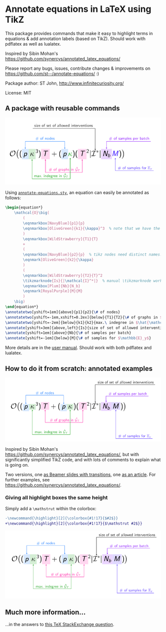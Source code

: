 # Annotate equations in LaTeX using TikZ

This package provides commands that make it easy to highlight terms in equations & add annotation labels (based on TikZ).
Should work with pdflatex as well as lualatex.

Inspired by Sibin Mohan's https://github.com/synercys/annotated_latex_equations/

Please report any bugs, issues, contribute changes & improvements on https://github.com/st--/annotate-equations/ :)

Package author: ST John, http://www.infinitecuriosity.org/

License: MIT

## A package with reusable commands

![rendering of annotated equation](examples/example_annotation_package.png)

Using [`annotate-equations.sty`](https://github.com/st--/annotate-equations/blob/main/annotate-equations.sty), an equation can easily be annotated as follows:
```latex
\begin{equation*}
    \mathcal{O}\big(
        (
        \eqnmarkbox[NavyBlue]{p1}{p}
        \eqnmarkbox[OliveGreen]{k1}{\kappa}^3  % note that we have the ^3 outside the \eqnmark/\tikzmarknode arguments
        )
        \eqnmarkbox[WildStrawberry]{T1}{T}
        +
        (
        \eqnmarkbox[NavyBlue]{p2}{p}  % tikz nodes need distinct names!
        \eqnmark[OliveGreen]{k2}{\kappa}
        )
        (
        \eqnmarkbox[WildStrawberry]{T2}{T}^2
        \tikzmarknode{Is}{|\mathcal{I}^*|}  % manual \tikzmarknode works, too
        \eqnmarkbox[Plum]{Nb}{N_b}
        \eqnmark[RoyalPurple]{M}{M}
        )
    \big)
\end{equation*}
\annotatetwo[yshift=1em]{above}{p1}{p2}{\# of nodes}
\annotatetwo[yshift=-1em,xshift=0.2ex]{below}{T1}{T2}{\# of graphs in $\hat{\mathcal{G}}_T$}
\annotatetwo[yshift=-2em]{below}{k1}{k2}{max.\ indegree in $\hat{\mathcal{G}}_T$}
\annotate[yshift=3em]{above,left}{Is}{size of set of allowed interventions}
\annotate[yshift=1em]{above}{Nb}{\# of samples per batch}
\annotate[yshift=-1em]{below}{M}{\# of samples for $\mathbb{E}_y$}
```

More details are in the [user manual](annotate-equations.pdf).
Should work with both pdflatex and lualatex.

## How to do it from scratch: annotated examples

![rendering of annotated equation](examples/example_annotation.png)

Inspired by Sibin Mohan's https://github.com/synercys/annotated_latex_equations/, but with significantly simplified TikZ code, and with lots of comments to explain what is going on.

Two versions, one [as Beamer slides with transitions](https://github.com/st--/annotate-equations/blob/main/examples/demo_manual_annotate_beamer.tex), one [as an article](https://github.com/st--/annotate-equations/blob/main/examples/demo_manual_annotate_article.tex). For further examples, see https://github.com/synercys/annotated_latex_equations/.

### Giving all highlight boxes the same height

Simply add a `\mathstrut` within the colorbox:
```diff
-\newcommand{\highlight}[2]{\colorbox{#1!17}{$#2$}}
+\newcommand{\highlight}[2]{\colorbox{#1!17}{$\mathstrut #2$}}
```

![rendering of annotated equation with equal-height highlights](examples/example_annotation_equal_height.png)

## Much more information...

...in the answers to [this TeX StackExchange question](https://tex.stackexchange.com/q/254844/171664).
